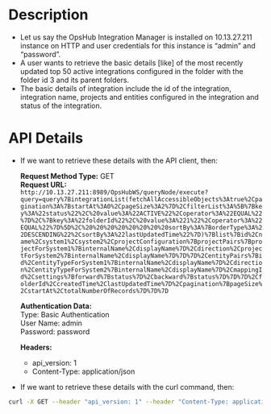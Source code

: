 # Description

- Let us say the OpsHub Integration Manager is installed on 10.13.27.211 instance on HTTP and user credentials for this instance is “admin” and “password”.
- A user wants to retrieve the basic details [like] of the most recently updated top 50 active integrations configured in the folder with the folder id 3 and its parent folders.
- The basic details of integration include the id of the integration, integration name, projects and entities configured in the integration and status of the integration.

# API Details

- If we want to retrieve these details with the API client, then:

  **Request Method Type:** GET  
  **Request URL:**  
  `http://10.13.27.211:8989/OpsHubWS/queryNode/execute?query=query%7BintegrationList(fetchAllAccessibleObjects%3Atrue%2Cpagination%3A%7BstartAt%3A0%2CpageSize%3A2%7D%2CfilterList%3A%5B%7Bkey%3A%22status%22%2C%20value%3A%22ACTIVE%22%2Coperator%3A%22EQUAL%22%7D%2C%7Bkey%3A%22folderId%22%2C%20value%3A%221%22%2Coperator%3A%22EQUAL%22%7D%5D%2C%20%20%20%20%20%20%20%20sortBy%3A%7BorderType%3A%22DESCENDING%22%2CsortBy%3A%22lastUpdatedTime%22%7D)%7Blist%7Bid%2Cname%2Csystem1%2Csystem2%2CprojectConfiguration%7BprojectPairs%7BprojectForSystem1%7BinternalName%2CdisplayName%7D%2Cdirection%2CprojectForSystem2%7BinternalName%2CdisplayName%7D%7D%7D%2CentityPairs%7Bid%2CentityTypeForSystem1%7BinternalName%2CdisplayName%7D%2Cdirection%2CentityTypeForSystem2%7BinternalName%2CdisplayName%7D%2CmappingId%2Csettings%7Bforward%7Bstatus%7D%2Cbackward%7Bstatus%7D%7D%7D%2CfolderId%2CcreatedTime%2ClastUpdatedTime%7D%2Cpagination%7BpageSize%2CstartAt%2CtotalNumberOfRecords%7D%7D%7D`

  **Authentication Data:**  
  Type: Basic Authentication  
  User Name: admin  
  Password: password

  **Headers:**  
  - api_version: 1  
  - Content-Type: application/json

- If we want to retrieve these details with the curl command, then:

```bash
curl -X GET --header "api_version: 1" --header "Content-Type: application/json" -u admin:password "http://10.13.27.211:8989/OpsHubWS/queryNode/execute?query=query%7BintegrationList(fetchAllAccessibleObjects%3Atrue%2Cpagination%3A%7BstartAt%3A0%2CpageSize%3A2%7D%2CfilterList%3A%5B%7Bkey%3A%22status%22%2C%20value%3A%22ACTIVE%22%2Coperator%3A%22EQUAL%22%7D%2C%7Bkey%3A%22folderId%22%2C%20value%3A%221%22%2Coperator%3A%22EQUAL%22%7D%5D%2C%20%20%20%20%20%20%20%20sortBy%3A%7BorderType%3A%22DESCENDING%22%2CsortBy%3A%22lastUpdatedTime%22%7D)%7Blist%7Bid%2Cname%2Csystem1%2Csystem2%2CprojectConfiguration%7BprojectPairs%7BprojectForSystem1%7BinternalName%2CdisplayName%7D%2Cdirection%2CprojectForSystem2%7BinternalName%2CdisplayName%7D%7D%7D%2CentityPairs%7Bid%2CentityTypeForSystem1%7BinternalName%2CdisplayName%7D%2Cdirection%2CentityTypeForSystem2%7BinternalName%2CdisplayName%7D%2CmappingId%2Csettings%7Bforward%7Bstatus%7D%2Cbackward%7Bstatus%7D%7D%7D%2CfolderId%2CcreatedTime%2ClastUpdatedTime%7D%2Cpagination%7BpageSize%2CstartAt%2CtotalNumberOfRecords%7D%7D%7D"
